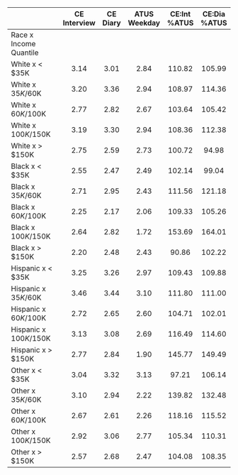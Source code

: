 
|                      | CE<br>Interview |  CE<br>Diary | ATUS<br>Weekday | CE:Int<br>%ATUS | CE:Dia<br>%ATUS |
| -------------------- | :----------: | :----------: | :----------: | :----------: | :----------: |
| Race x Income Quantile |              |              |              |              |              |
| White x     < $35K   |         3.14 |         3.01 |         2.84 |       110.82 |       105.99 |
| White x  $35K/$60K   |         3.20 |         3.36 |         2.94 |       108.97 |       114.36 |
| White x  $60K/$100K  |         2.77 |         2.82 |         2.67 |       103.64 |       105.42 |
| White x $100K/$150K  |         3.19 |         3.30 |         2.94 |       108.36 |       112.38 |
| White x     > $150K  |         2.75 |         2.59 |         2.73 |       100.72 |        94.98 |
| Black x     < $35K   |         2.55 |         2.47 |         2.49 |       102.14 |        99.04 |
| Black x  $35K/$60K   |         2.71 |         2.95 |         2.43 |       111.56 |       121.18 |
| Black x  $60K/$100K  |         2.25 |         2.17 |         2.06 |       109.33 |       105.26 |
| Black x $100K/$150K  |         2.64 |         2.82 |         1.72 |       153.69 |       164.01 |
| Black x     > $150K  |         2.20 |         2.48 |         2.43 |        90.86 |       102.22 |
| Hispanic x     < $35K |         3.25 |         3.26 |         2.97 |       109.43 |       109.88 |
| Hispanic x  $35K/$60K |         3.46 |         3.44 |         3.10 |       111.80 |       111.00 |
| Hispanic x  $60K/$100K |         2.72 |         2.65 |         2.60 |       104.71 |       102.01 |
| Hispanic x $100K/$150K |         3.13 |         3.08 |         2.69 |       116.49 |       114.60 |
| Hispanic x     > $150K |         2.77 |         2.84 |         1.90 |       145.77 |       149.49 |
| Other x     < $35K   |         3.04 |         3.32 |         3.13 |        97.21 |       106.14 |
| Other x  $35K/$60K   |         3.10 |         2.94 |         2.22 |       139.82 |       132.48 |
| Other x  $60K/$100K  |         2.67 |         2.61 |         2.26 |       118.16 |       115.52 |
| Other x $100K/$150K  |         2.92 |         3.06 |         2.77 |       105.34 |       110.31 |
| Other x     > $150K  |         2.57 |         2.68 |         2.47 |       104.08 |       108.35 |

